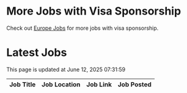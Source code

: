 # More Jobs with Visa Sponsorship

Check out [Europe Jobs](https://github.com/sureshparimi/europejobs#latest-jobs) for more jobs with visa sponsorship.

# Latest Jobs

This page is updated at June 12, 2025 07:31:59

| Job Title | Job Location | Job Link | Job Posted |
| --- | --- | --- | --- |
